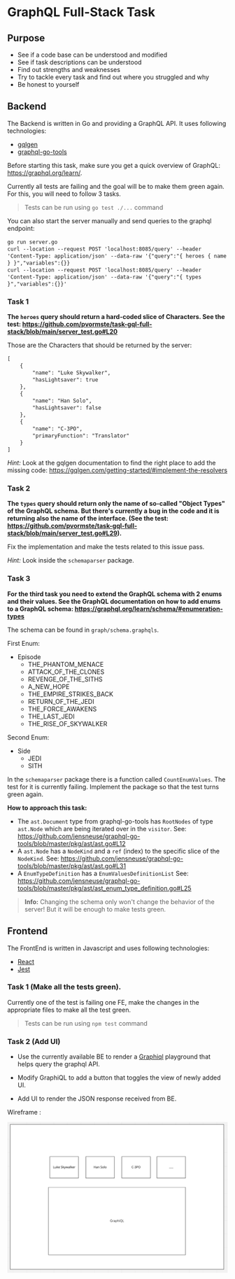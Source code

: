 # GraphQL Full-Stack Task

## Purpose
 - See if a code base can be understood and modified
 - See if task descriptions can be understood
 - Find out strengths and weaknesses
 - Try to tackle every task and find out where you struggled and why
 - Be honest to yourself

## Backend
The Backend is written in Go and providing a GraphQL API. It uses following technologies:
 - [gqlgen](https://github.com/99designs/gqlgen)
 - [graphql-go-tools](https://github.com/jensneuse/graphql-go-tools)

Before starting this task, make sure you get a quick overview of GraphQL: https://graphql.org/learn/.

Currently all tests are failing and the goal will be to make them green again. For this, you will need to follow 3 tasks.

> Tests can be run using `go test ./...` command

You can also start the server manually and send queries to the graphql endpoint:

```
go run server.go
curl --location --request POST 'localhost:8085/query' --header 'Content-Type: application/json' --data-raw '{"query":"{ heroes { name } }","variables":{}}
curl --location --request POST 'localhost:8085/query' --header 'Content-Type: application/json' --data-raw '{"query":"{ types }","variables":{}}'
```

### Task 1
**The `heroes` query should return a hard-coded slice of Characters. See the test: https://github.com/pvormste/task-gql-full-stack/blob/main/server_test.go#L20**

Those are the Characters that should be returned by the server:
```
[
    {
        "name": "Luke Skywalker",
        "hasLightsaver": true
    },
    {
        "name": "Han Solo",
        "hasLightsaver": false
    },
    {
        "name": "C-3PO",
        "primaryFunction": "Translator"
    }
]   
```
*Hint:* Look at the gqlgen documentation to find the right place to add the missing code: https://gqlgen.com/getting-started/#implement-the-resolvers

### Task 2
**The `types` query should return only the name of so-called "Object Types" of the GraphQL schema. But there's currently a bug in the code and it is returning also the name of the interface.
   (See the test: https://github.com/pvormste/task-gql-full-stack/blob/main/server_test.go#L29).**

Fix the implementation and make the tests related to this issue pass.

*Hint:* Look inside the `schemaparser` package.

### Task 3
**For the third task you need to extend the GraphQL schema with 2 enums and their values. See the GraphQL documentation on how to add 
enums to a GraphQL schema: https://graphql.org/learn/schema/#enumeration-types**

The schema can be found in `graph/schema.graphqls`.

First Enum:
 - Episode
   - THE_PHANTOM_MENACE
   - ATTACK_OF_THE_CLONES
   - REVENGE_OF_THE_SITHS
   - A_NEW_HOPE
   - THE_EMPIRE_STRIKES_BACK
   - RETURN_OF_THE_JEDI
   - THE_FORCE_AWAKENS
   - THE_LAST_JEDI
   - THE_RISE_OF_SKYWALKER 


Second Enum:
 - Side
   - JEDI
   - SITH

In the `schemaparser` package there is a function called `CountEnumValues`. The test for it is currently failing. Implement the package so that
the test turns green again.

**How to approach this task:**
 - The `ast.Document` type from graphql-go-tools has `RootNodes` of type `ast.Node` which are being iterated over in the `visitor`. See: https://github.com/jensneuse/graphql-go-tools/blob/master/pkg/ast/ast.go#L12
 - A `ast.Node` has a `NodeKind` and a `ref` (index) to the specific slice of the `NodeKind`. See: https://github.com/jensneuse/graphql-go-tools/blob/master/pkg/ast/ast.go#L31
 - A `EnumTypeDefinition` has a `EnumValuesDefinitionList` See: https://github.com/jensneuse/graphql-go-tools/blob/master/pkg/ast/ast_enum_type_definition.go#L25

> **Info:** Changing the schema only won't change the behavior of the server! But it will be enough to make tests green.

## Frontend

The FrontEnd is written in Javascript and uses following technologies:
 - [React](https://reactjs.org/)
 - [Jest](https://jestjs.io/)

### Task 1 (Make all the tests green).

Currently one of the test is failing one FE, make the changes in the appropriate files to make all the test green.

> Tests can be run using `npm test` command 


### Task 2 (Add UI)

- Use the currently available BE to render a [Graphiql](https://www.npmjs.com/package/graphiql) playground that helps query the graphql API.

- Modify GraphiQL to add a button that toggles the view of newly added UI.

- Add UI to render the JSON response received from BE.

Wireframe :

<img src="./example/example.png">